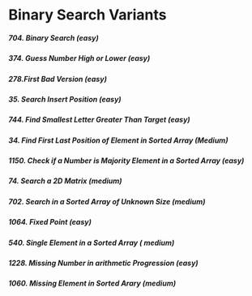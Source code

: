 # Binary Search Variants

##### 704. Binary Search (easy)
##### 374. Guess Number High or Lower (easy)
##### 278.First Bad Version (easy)
##### 35. Search Insert Position (easy)
##### 744. Find Smallest Letter Greater Than Target (easy)
##### 34. Find First Last Position of Element in Sorted Array (Medium)
##### 1150. Check if a Number is Majority Element in a Sorted Array (easy)
##### 74. Search a 2D Matrix (medium)
##### 702. Search in a Sorted Array of Unknown Size (medium)
##### 1064. Fixed Point (easy)
##### 540. Single Element in a Sorted Array ( medium)
##### 1228. Missing Number in arithmetic Progression (easy)
##### 1060. Missing Element in Sorted Arary (medium)

